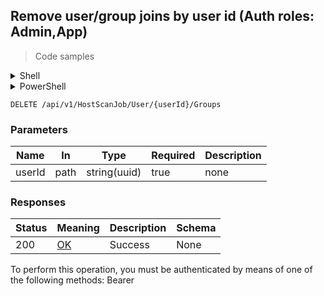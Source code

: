 
## Remove user/group joins by user id (Auth roles: Admin,App)

<a id="opIdDeleteJoins"></a>

> Code samples

<details><summary>Shell</summary>


```shell
# You can also use wget
curl -X DELETE /api/v1/HostScanJob/User/{userId}/Groups \
  -H 'Authorization: Bearer TOKEN'

```


</details>

<details><summary>PowerShell</summary>


```powershell
# PowerShell example

$NPSUrl = "https://localhost:6500"

$Login = @{
    Login = "User"
    Password = "Password"
}
# Cookie container for multi-factor authentication
$WebSession = New-Object Microsoft.PowerShell.Commands.WebRequestSession
$Token = Invoke-RestMethod -Url "$($NPSUrl)/signinBody" -Method POST -Body (ConvertTo-Json $Login) -WebSession $WebSession -ContentType "application/json"
$Token = Invoke-RestMethod -Url "$($NPSUrl)/signin2fa" -Method Post -Body $MfaCode -Headers @{Authorization = "Bearer $Token"} -WebSession $WebSession -ContentType "application/json"

$Headers = @{
    Authorization = "Bearer $Token"
}
Invoke-RestMethod -Method DELETE -Url "$($NPSUrl)/api/v1/HostScanJob/User/{userId}/Groups -Headers $Headers -ContentType "application/json"
```


</details>

`DELETE /api/v1/HostScanJob/User/{userId}/Groups`

<h3 id="remove-user/group-joins-by-user-id-(auth-roles:-admin,app)-parameters">Parameters</h3>

|Name|In|Type|Required|Description|
|---|---|---|---|---|
|userId|path|string(uuid)|true|none|

<h3 id="remove-user/group-joins-by-user-id-(auth-roles:-admin,app)-responses">Responses</h3>

|Status|Meaning|Description|Schema|
|---|---|---|---|
|200|[OK](https://tools.ietf.org/html/rfc7231#section-6.3.1)|Success|None|

<aside class="warning">
To perform this operation, you must be authenticated by means of one of the following methods:
Bearer
</aside>


